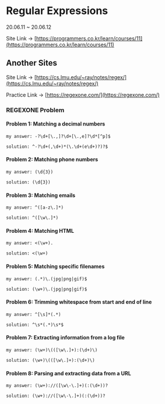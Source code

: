 # Regular Expressions

20.06.11 ~ 20.06.12

Site Link -> [https://programmers.co.kr/learn/courses/11](https://programmers.co.kr/learn/courses/11)

## Another Sites

Site Link -> [https://cs.lmu.edu/~ray/notes/regex/](https://cs.lmu.edu/~ray/notes/regex/)

Practice Link -> [https://regexone.com/](https://regexone.com/)

### REGEXONE Problem

#### Problem 1: Matching a decimal numbers

    my answer: -?\d+[\.,]?\d+[\.,e]?\d*[^p]$

    solution: ^-?\d+(,\d+)*(\.\d+(e\d+)?)?$

#### Problem 2: Matching phone numbers

    my answer: (\d{3})

    solution: (\d{3})

#### Problem 3: Matching emails

    my answer: ^([a-z\.]*)

    solution: ^([\w\.]*)

#### Problem 4: Matching HTML

    my answer: <(\w+).

    solution: <(\w+)

#### Problem 5: Matching specific filenames

    my answer: (.*)\.(jpg|png|gif)$

    solution: (\w+)\.(jpg|png|gif)$

#### Problem 6: Trimming whitespace from start and end of line

    my answer: ^[\s]*(.*)

    solution: ^\s*(.*)\s*$

#### Problem 7: Extracting information from a log file

    my answer: (\w+)\(([\w\.]+):(\d+)\)

    solution: (\w+)\(([\w\.]+):(\d+)\)

#### Problem 8: Parsing and extracting data from a URL

    my answer: (\w+)://([\w\-\.]+)(:(\d+))?

    solution: (\w+)://([\w\-\.]+)(:(\d+))?